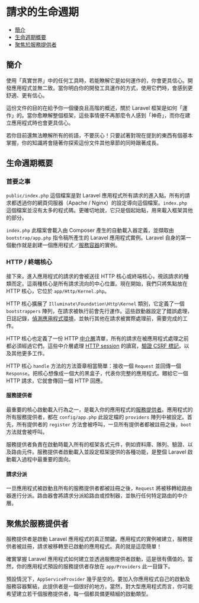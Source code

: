 # 請求的生命週期

- [簡介](#introduction)
- [生命週期概要](#lifecycle-overview)
- [聚焦於服務提供者](#focus-on-service-providers)

<a name="introduction"></a>
## 簡介

使用「真實世界」中的任何工具時，若能瞭解它是如何運作的，你會更具信心。開發應用程式並無二致。當你明白你的開發工具運作的方式，使用它們時，會感到更舒適、更有信心。

這份文件的目的在給予你一個優良且高階的概述，關於 Laravel 框架是如何「運作」的。當你愈瞭解整個框架，這些事情便不再那麼令人感到「神奇」，而你在建立應用程式時也會更具信心。

若你目前還無法瞭解所有的術語，不要灰心！只要試著對現在提到的東西有個基本掌握，你的知識將會隨著你探索這份文件其他章節的同時跟著成長。

<a name="lifecycle-overview"></a>
## 生命週期概要

### 首要之事

`public/index.php` 這個檔案是對 Laravel 應用程式所有請求的進入點。所有的請求都透過你的網頁伺服器（Apache / Nginx）的設定導向這個檔案。`index.php` 這個檔案並沒有太多的程式碼。更確切地說，它只是個起始點，用來載入框架其他的部分。

`index.php` 此檔案會載入由 Composer 產生的自動載入器定義，並擷取由 `bootstrap/app.php` 指令稿所產生的 Laravel 應用程式實例。Laravel 自身的第一個動作就是創建一個應用程式／[服務容器](/docs/{{version}}/container)的實例。

### HTTP / 終端核心

接下來，進入應用程式的請求的會被送往 HTTP 核心或終端核心，視該請求的種類而定。這兩種核心是所有請求流向的中心位置。現在開始，我們只將焦點放在 HTTP 核心，它位於 `app/Http/Kernel.php`。

HTTP 核心擴展了 `Illuminate\Foundation\Http\Kernel` 類別，它定義了一個 `bootstrappers` 陣列，在請求被執行前會先行運作。這些啟動器設定了錯誤處理，日誌記錄，[偵測應用程式環境](/docs/{{version}}/installation#environment-configuration)，並執行其他在請求被實際處理前，需要完成的工作。

HTTP 核心也定義了一份 HTTP [中介層](/docs/{{version}}/middleware)清單，所有的請求在被應用程式處理之前都必須經過它們。這些中介層處理 [HTTP session](/docs/{{version}}/session) 的讀寫，[驗證 CSRF 標記](/docs/{{version}}/routing#csrf-protection)，以及其他更多工作。

HTTP 核心 `handle` 方法的方法簽章相當簡單：接收一個 `Request` 並回傳一個 `Response`。把核心想像成一個大的黑盒子，代表你完整的應用程式。餵給它一個 HTTP 請求，它就會傳回一個 HTTP 回應。

#### 服務提供者

最重要的核心啟動載入行為之一，是載入你的應用程式的[服務提供者](/docs/{{version}}/providers)。應用程式的所有服務提供者，都在 `config/app.php` 此設定檔的 `providers` 陣列中被設定。首先，所有提供者的 `register` 方法會被呼叫，一旦所有提供者都被註冊之後，`boot` 方法就會被呼叫。

服務提供者負責在啟動時載入所有的框架各式元件，例如資料庫、隊列、驗證、以及路由元件。服務提供者啟動載入並設定框架提供的各種功能，是整個 Laravel 啟動載入過程中最重要的面向。

#### 請求分派

一旦應用程式被啟動且所有的服務提供者都被註冊之後，`Request` 將被移轉給路由器進行分派。路由器會將請求分派給路由或控制器，並執行任何特定路由的中介層。

<a name="focus-on-service-providers"></a>
## 聚焦於服務提供者

服務提供者是啟動 Laravel 應用程式的真正關鍵。應用程式的實例被建立，服務提供者被註冊，請求被移轉至已啟動的應用程式。真的就是這麼簡單！

確實掌握 Laravel 應用程式如何建立並透過服務提供者啟動，這是很有價值的。當然，你的應用程式預設的服務提供者存放在 `app/Providers` 此一目錄下。

預設情況下，`AppServiceProvider` 幾乎是空的。要加入你應用程式自己的啟動及服務容器繫結，此提供者是一個很好的地方。當然，對大型應用程式而言，你可能希望建立若干個服務提供者，每一個都具備更精細的啟動類型。
